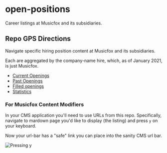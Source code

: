 # open-positions
Career listings at Musicfox and its subsidiaries.

## Repo GPS Directions

Navigate specific hiring position content at Musicfox and its subsidiaries.

Each are aggregated by the company-name hire, which, as of January 2021, is just Musicfox.

- [Current Openings](/current)
- [Past Openings](/past)
- [Filled openings](/filled)
- [Statistics](/stats)

### For Musicfox Content Modifiers

In your CMS application you'll need to use URLs from this repo. Specifically, 
navigate to mardown page you'd like to display (the listing) and press `y` on your
keyboard. 

Now your url-bar has a "safe" link you can place into the sanity CMS url bar.

![Pressing y](/assets/Kapture%202021-01-25%20at%2014.27.27.gif)
